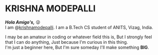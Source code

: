 # KRISHNA MODEPALLI

***Hola Amigo's,*** 😜  
I am @[krishnamodepalli](https://github.com/krishnamodepalli/). I am a B.Tech CS student of ANITS, Vizag, India.

I may be an amateur in coding or whatever field this is, But I strongly feel that I can do anything, Just because I'm curious in this thing.  
I'm just a beginner here, But I'm sure someday I'll make something **BIG**.
<!---
Jail-Breaker/Jail-Breaker is a ✨ special ✨ repository because its `README.md` (this file) appears on your GitHub profile.
You can click the Preview link to take a look at your changes.
--->
